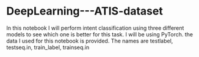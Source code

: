 # DeepLearning---ATIS-dataset
In this notebook I will perform intent classification using three different models to see which one is better for this task. I will be using PyTorch.
the data I used for this notebook is provided. The names are testlabel, testseq.in, train_label, trainseq.in

